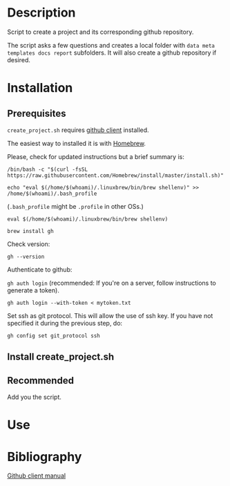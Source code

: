 # Description

Script to create a project and its corresponding github repository.

The script asks a few questions and creates a local folder with `data meta templates docs report` subfolders. It will also create a github repository if desired. 

# Installation 

## Prerequisites

`create_project.sh` requires [github client](https://github.com/cli/cli) installed. 

The easiest way to installed it is with [Homebrew](https://brew.sh/). 

Please, check for updated instructions but a brief summary is:

`/bin/bash -c "$(curl -fsSL https://raw.githubusercontent.com/Homebrew/install/master/install.sh)"`

`echo "eval $(/home/$(whoami)/.linuxbrew/bin/brew shellenv)" >> /home/$(whoami)/.bash_profile`

(`.bash_profile` might be `.profile` in other OSs.)

`eval $(/home/$(whoami)/.linuxbrew/bin/brew shellenv)`

`brew install gh`

Check version:

`gh --version`


Authenticate to github:

`gh auth login` (recommended: If you're on a server, follow instructions to generate a token).

`gh auth login --with-token < mytoken.txt`

Set ssh as git protocol. This will allow the use of ssh key. If you have not specified it during the previous step, do:

`gh config set git_protocol ssh`




## Install create_project.sh




## Recommended

Add you the script.

# Use



# Bibliography

[Github client manual](https://cli.github.com/manual/)

